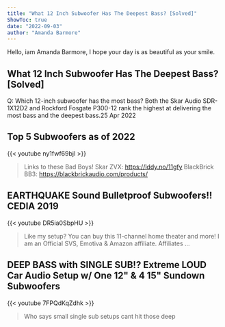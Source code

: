 ```yaml
---
title: "What 12 Inch Subwoofer Has The Deepest Bass? [Solved]"
ShowToc: true 
date: "2022-09-03"
author: "Amanda Barmore" 
---
```


Hello, iam Amanda Barmore, I hope your day is as beautiful as your smile.
## What 12 Inch Subwoofer Has The Deepest Bass? [Solved]
 Q: Which 12-inch subwoofer has the most bass? Both the Skar Audio SDR-1X12D2 and Rockford Fosgate P300-12 rank the highest at delivering the most bass and the deepest bass.25 Apr 2022

## Top 5 Subwoofers as of 2022
{{< youtube ny1fwf69bjI >}}
>Links to these Bad Boys! Skar ZVX: https://lddy.no/11gfy BlackBrick BB3: https://blackbrickaudio.com/products/

## EARTHQUAKE Sound Bulletproof Subwoofers!! CEDIA 2019
{{< youtube DR5ia0SbpHU >}}
>Like my setup? You can buy this 11-channel home theater and more! I am an Official SVS, Emotiva & Amazon affiliate. Affiliates ...

## DEEP BASS with SINGLE SUB!?  Extreme LOUD Car Audio Setup w/ One 12"  & 4 15" Sundown Subwoofers
{{< youtube 7FPQdKqZdhk >}}
>Who says small single sub setups cant hit those deep 

